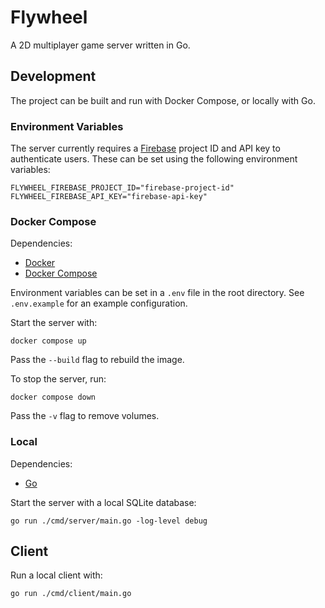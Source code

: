# Flywheel

A 2D multiplayer game server written in Go.

## Development

The project can be built and run with Docker Compose, or locally with Go.

### Environment Variables

The server currently requires a [Firebase](https://firebase.google.com/docs/auth/) project ID and API key to authenticate users. These can be set using the following environment variables:
```
FLYWHEEL_FIREBASE_PROJECT_ID="firebase-project-id"
FLYWHEEL_FIREBASE_API_KEY="firebase-api-key"
```

### Docker Compose

Dependencies:
- [Docker](https://docs.docker.com/get-docker/)
- [Docker Compose](https://docs.docker.com/compose/install/)

Environment variables can be set in a `.env` file in the root directory. See `.env.example` for an example configuration.

Start the server with:
```
docker compose up
```

Pass the `--build` flag to rebuild the image.

To stop the server, run:
```
docker compose down
```

Pass the `-v` flag to remove volumes.

### Local

Dependencies:
- [Go](https://go.dev/doc/install)

Start the server with a local SQLite database:
```
go run ./cmd/server/main.go -log-level debug
```

## Client

Run a local client with:
```
go run ./cmd/client/main.go
```
